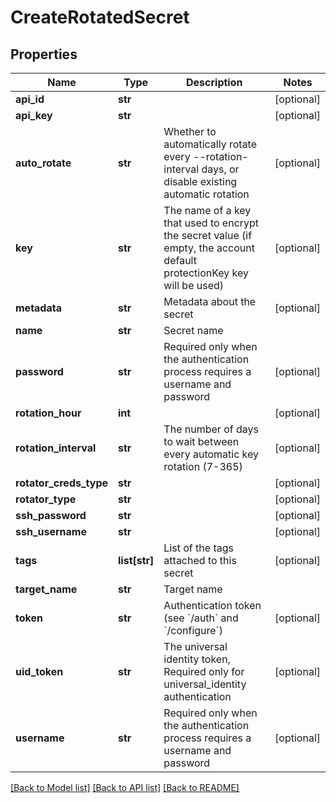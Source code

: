 # CreateRotatedSecret

## Properties
Name | Type | Description | Notes
------------ | ------------- | ------------- | -------------
**api_id** | **str** |  | [optional] 
**api_key** | **str** |  | [optional] 
**auto_rotate** | **str** | Whether to automatically rotate every --rotation-interval days, or disable existing automatic rotation | [optional] 
**key** | **str** | The name of a key that used to encrypt the secret value (if empty, the account default protectionKey key will be used) | [optional] 
**metadata** | **str** | Metadata about the secret | [optional] 
**name** | **str** | Secret name | 
**password** | **str** | Required only when the authentication process requires a username and password | [optional] 
**rotation_hour** | **int** |  | [optional] 
**rotation_interval** | **str** | The number of days to wait between every automatic key rotation (7-365) | [optional] 
**rotator_creds_type** | **str** |  | [optional] 
**rotator_type** | **str** |  | [optional] 
**ssh_password** | **str** |  | [optional] 
**ssh_username** | **str** |  | [optional] 
**tags** | **list[str]** | List of the tags attached to this secret | [optional] 
**target_name** | **str** | Target name | 
**token** | **str** | Authentication token (see &#x60;/auth&#x60; and &#x60;/configure&#x60;) | [optional] 
**uid_token** | **str** | The universal identity token, Required only for universal_identity authentication | [optional] 
**username** | **str** | Required only when the authentication process requires a username and password | [optional] 

[[Back to Model list]](../README.md#documentation-for-models) [[Back to API list]](../README.md#documentation-for-api-endpoints) [[Back to README]](../README.md)


